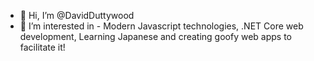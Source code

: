 - 👋 Hi, I’m @DavidDuttywood
- 👀 I’m interested in - Modern Javascript technologies, .NET Core web development, Learning Japanese and creating goofy web apps to facilitate it!

<!---
  どうぞよろしくお願いいたします。
  
  This GitHub is not a portfolio, It's a dumping ground where my all of beautiful ideas go to die.
--->
